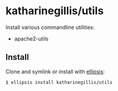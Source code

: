 # katharinegillis/utils
Install various commandline utilities:
- apache2-utils

## Install
Clone and symlink or install with [ellipsis][ellipsis]:

```
$ ellipsis install katharinegillis/utils
```

[ellipsis]: http://ellipsis.sh
